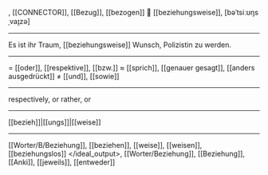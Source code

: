 , [[CONNECTOR]], [[Bezug]], [[bezogen]]
🔗 [[beziehungsweise]], [bəˈtsiːʊŋsˌvaɪ̯zə]

---
Es ist ihr Traum, [[beziehungsweise]] Wunsch, Polizistin zu werden.

---
= [[oder]], [[respektive]], [[bzw.]]
≈ [[sprich]], [[genauer gesagt]], [[anders ausgedrückt]]
≠ [[und]], [[sowie]]

---
respectively, or rather, or

---
[[bezieh]]|[[ungs]]|[[weise]]

---
[[Worter/B/Beziehung]], [[beziehen]], [[weise]], [[weisen]], [[beziehungslos]]
</ideal_output>, [[Worter/Beziehung]], [[Beziehung]], [[Anki]], [[jeweils]], [[entweder]]